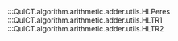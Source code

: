 :::QuICT.algorithm.arithmetic.adder.utils.HLPeres
:::QuICT.algorithm.arithmetic.adder.utils.HLTR1
:::QuICT.algorithm.arithmetic.adder.utils.HLTR2
